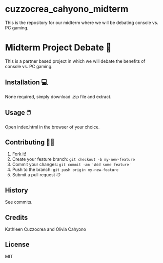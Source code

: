 # cuzzocrea_cahyono_midterm
This is the repository for our midterm where we will be debating console vs. PC gaming. 

# Midterm Project Debate 📖
This is a partner based project in which we will debate the benefits of console vs. PC gaming. 

## Installation 💻
None required, simply download .zip file and extract.

## Usage 🖱️
Open index.html in the browser of your choice.

## Contributing 👩‍💻
1. Fork it!
2. Create your feature branch: `git checkout -b my-new-feature`
3. Commit your changes: `git commit -am 'Add some feature'`
4. Push to the branch: `git push origin my-new-feature`
5. Submit a pull request :D

## History
See commits.

## Credits
Kathleen Cuzzocrea and Olivia Cahyono

## License
MIT